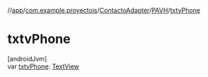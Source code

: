 //[app](../../../../index.md)/[com.example.proyectois](../../index.md)/[ContactoAdapter](../index.md)/[PAVH](index.md)/[txtvPhone](txtv-phone.md)

# txtvPhone

[androidJvm]\
var [txtvPhone](txtv-phone.md): [TextView](https://developer.android.com/reference/kotlin/android/widget/TextView.html)
